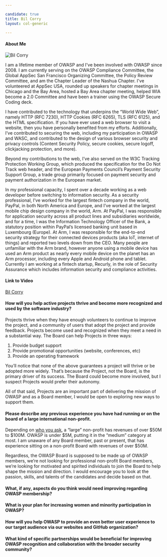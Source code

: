 ```yaml
---

candidate: true
title: Bil Corry
layout: col-generic

---
```


#### About Me
![Bil Corry](/www-board-candidates/assets/images/bil_corry.jpg)

I am a lifetime member of OWASP and I've been involved with OWASP since 2008. I am currently serving on the OWASP Compliance Committee, the Global AppSec San Francisco Organizing Committee, the Policy Review Committee, and am the Chapter Leader of the Nashua Chapter.  I've volunteered at AppSec USA, rounded up speakers for chapter meetings in Chicago and the Bay Area, hosted a Bay Area chapter meeting, helped WIA become a 2.0 Committee and have been a trainer using the OWASP Secure Coding deck.

I have contributed to the technology that underpins the “World Wide Web”, namely HTTP (RFC 7230), HTTP Cookies (RFC 6265), TLS (RFC 6125), and the HTML specification. If you have ever used a web browser to visit a website, then you have personally benefited from my efforts. Additionally, I’ve contributed to securing the web, including my participation in OWASP and WASC, and contributed to the design of various browser security and privacy controls (Content Security Policy, secure cookies, secure logoff, clickjacking protection, and more).

Beyond my contributions to the web, I’ve also served on the W3C Tracking Protection Working Group, which produced the specification for the Do Not Track web header, and the European Payments Council’s Payment Security Support Group, a trade group primarily focused on payment security and payment authorization in the European market.

In my professional capacity, I spent over a decade working as a web developer before switching to information security. As a security professional, I’ve worked for the largest fintech company in the world, PayPal, in both North America and Europe, and I’ve worked at the largest mobile chip design company in the world, Arm. At PayPal, I was responsible for application security across all product lines and subsidiaries worldwide, and for a time, I was the Information Technology Officer of the Bank, a statutory position within PayPal’s licensed banking unit based in Luxembourg (Europe). At Arm, I was responsible for the end-to-end security strategy for their connected devices products (aka IoT, internet of things) and reported two levels down from the CEO. Many people are unfamiliar with the Arm brand, however anyone using a mobile device has used an Arm product as nearly every mobile device on the planet has an Arm processor, including every Apple and Android phone and tablet.  Currently I am working at a fintech startup, Recurly, in the role of Security Assurance which includes information security and compliance activities.

#### Link to Video
[Bil Corry](#)

#### How will you help active projects thrive and become more recognized and used by the software industry?

Projects thrive when they have enough volunteers to continue to improve the project, and a community of users that adopt the project and provide feedback.
Projects become used and recognized when they meet a need in a substantial way.
The Board can help Projects in three ways:
1. Provide budget support
2. Provide promotional opportunities (website, conferences, etc)
3. Provide an operating framework

You’ll notice that none of the above guarantees a project will thrive or be adopted more widely.  That’s because the Project, not the Board, is the primary driver of its success.  The Board could become more involved, but I suspect Projects would prefer their autonomy.

All of that said, Projects are an important part of delivering the mission of OWASP and as a Board member, I would be open to exploring new ways to support them.


#### Please describe any previous experience you have had running or on the board of a large international non-profit.

Depending on [who you ask]( https://learning.candid.org/resources/blog/how-do-you-define-a-nonprofits-size/), a “large” non-profit has revenues of over $50M to $100M.  OWASP is under $5M, putting it in the “medium” category at most.  I am unaware of any Board member, past or present, that has experience sitting on a non-profit Board with revenues of over $50M.

Regardless, the OWASP Board is supposed to be made up of OWASP members, we’re not looking for professional non-profit Board members, we’re looking for motivated and spirited individuals to join the Board to help shape the mission and direction.  I would encourage you to look at the passion, skills, and talents of the candidates and decide based on that. 


#### What, if any, aspects do you think would need improving regarding OWASP membership?



#### What is your plan for increasing women and minority participation in OWASP?



#### How will you help OWASP to provide an even better user experience to our target audience via our websites and GitHub organization?



#### What kind of specific partnerships would be beneficial for improving OWASP recognition and collaboration with the broader security community?


